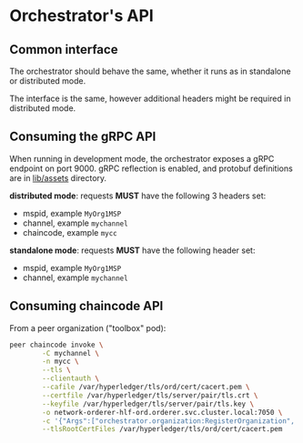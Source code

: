 # Orchestrator's API

## Common interface

The orchestrator should behave the same, whether it runs as in standalone or distributed mode.

The interface is the same, however additional headers might be required in distributed mode.

## Consuming the gRPC API

When running in development mode, the orchestrator exposes a gRPC endpoint on port 9000.
gRPC reflection is enabled, and protobuf definitions are in [lib/assets](../lib/assets) directory.

**distributed mode**: requests **MUST** have the following 3 headers set:

- mspid, example `MyOrg1MSP`
- channel, example `mychannel`
- chaincode, example `mycc`

**standalone mode**: requests **MUST** have the following header set:

- mspid, example `MyOrg1MSP`
- channel, example `mychannel`

## Consuming chaincode API

From a peer organization ("toolbox" pod):
```bash
peer chaincode invoke \
        -C mychannel \
        -n mycc \
        --tls \
        --clientauth \
        --cafile /var/hyperledger/tls/ord/cert/cacert.pem \
        --certfile /var/hyperledger/tls/server/pair/tls.crt \
        --keyfile /var/hyperledger/tls/server/pair/tls.key \
        -o network-orderer-hlf-ord.orderer.svc.cluster.local:7050 \
        -c '{"Args":["orchestrator.organization:RegisterOrganization", "{\"msg\":\"\",\"request_id\":\"\"}"]}' \
        --tlsRootCertFiles /var/hyperledger/tls/ord/cert/cacert.pem
```

